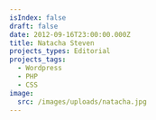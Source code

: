 ```yaml
---
isIndex: false
draft: false
date: 2012-09-16T23:00:00.000Z
title: Natacha Steven
projects_types: Editorial
projects_tags:
  - Wordpress
  - PHP
  - CSS
image:
  src: /images/uploads/natacha.jpg
---
```

